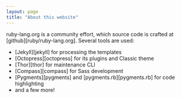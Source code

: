 ```yaml
---
layout: page
title: "About this website"
---
```

ruby-lang.org is a community effort, which source code is crafted at [github][ruby/ruby-lang.org]. Several tools are used:

* [Jekyll][jekyll] for processing the templates
* [Octopress][octopress] for its plugins and Classic theme
* [Thor][thor] for maintenance CLI
* [Compass][compass] for Sass development
* [Pygments][pygments] and [pygments.rb][pygments.rb] for code highlighting
* and a few more!
